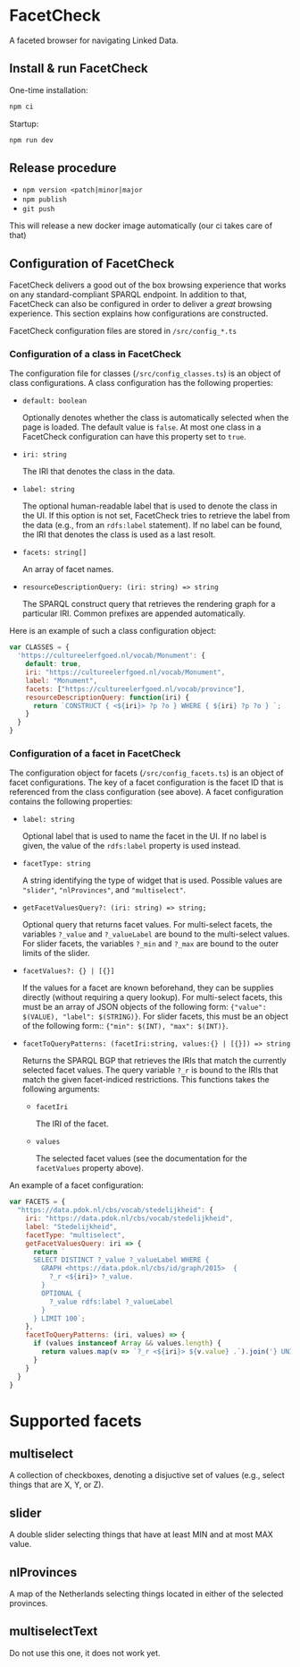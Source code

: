# FacetCheck

A faceted browser for navigating Linked Data.

## Install & run FacetCheck

One-time installation:

```sh
npm ci
```

Startup:

```sh
npm run dev
```

## Release procedure
- `npm version <patch|minor|major`
- `npm publish`
- `git push`

This will release a new docker image automatically (our ci takes care of that)

## Configuration of FacetCheck

FacetCheck delivers a good out of the box browsing experience that
works on any standard-compliant SPARQL endpoint.  In addition to that,
FacetCheck can also be configured in order to deliver a *great*
browsing experience.  This section explains how configurations are
constructed.

FacetCheck configuration files are stored in `/src/config_*.ts`

### Configuration of a class in FacetCheck

The configuration file for classes (`/src/config_classes.ts`) is an
object of class configurations.  A class configuration has the
following properties:

  - `default: boolean`

    Optionally denotes whether the class is automatically selected
    when the page is loaded.  The default value is `false`.  At most
    one class in a FacetCheck configuration can have this property set
    to `true`.

  - `iri: string`

    The IRI that denotes the class in the data.

  - `label: string`

    The optional human-readable label that is used to denote the class
    in the UI.  If this option is not set, FacetCheck tries to
    retrieve the label from the data (e.g., from an `rdfs:label`
    statement).  If no label can be found, the IRI that denotes the
    class is used as a last resolt.

  - `facets: string[]`

    An array of facet names.

  - `resourceDescriptionQuery: (iri: string) => string`

    The SPARQL construct query that retrieves the rendering graph for
    a particular IRI.  Common prefixes are appended automatically.

Here is an example of such a class configuration object:

```javascript
var CLASSES = {
  'https://cultureelerfgoed.nl/vocab/Monument': {
    default: true,
    iri: "https://cultureelerfgoed.nl/vocab/Monument",
    label: "Monument",
    facets: ["https://cultureelerfgoed.nl/vocab/province"],
    resourceDescriptionQuery: function(iri) {
      return `CONSTRUCT { <${iri}> ?p ?o } WHERE { ${iri} ?p ?o } `;
    }
  }
}
```

### Configuration of a facet in FacetCheck

The configuration object for facets (`/src/config_facets.ts`) is an
object of facet configurations.  The key of a facet configuration is
the facet ID that is referenced from the class configuration (see
above).  A facet configuration contains the following properties:

  - `label: string`

    Optional label that is used to name the facet in the UI.  If no
    label is given, the value of the `rdfs:label` property is used
    instead.

  - `facetType: string`

    A string identifying the type of widget that is used.  Possible
    values are `"slider"`, `"nlProvinces"`, and `"multiselect"`.

  - `getFacetValuesQuery?: (iri: string) => string;`

    Optional query that returns facet values.  For multi-select
    facets, the variables `?_value` and `?_valueLabel` are bound to
    the multi-select values.  For slider facets, the variables `?_min`
    and `?_max` are bound to the outer limits of the slider.

  - `facetValues?: {} | [{}]`

    If the values for a facet are known beforehand, they can be
    supplies directly (without requiring a query lookup).  For
    multi-select facets, this must be an array of JSON objects of the
    following form: `{"value": $(VALUE), "label": $(STRING)}`.  For
    slider facets, this must be an object of the following form::
    `{"min": $(INT), "max": $(INT)}`.

  - `facetToQueryPatterns: (facetIri:string, values:{} | [{}]) => string`

    Returns the SPARQL BGP that retrieves the IRIs that match the
    currently selected facet values.  The query variable `?_r` is
    bound to the IRIs that match the given facet-indiced restrictions.
    This functions takes the following arguments:

      - `facetIri`

         The IRI of the facet.

      - `values`

        The selected facet values (see the documentation for the
        `facetValues` property above).

An example of a facet configuration:

```javascript
var FACETS = {
  "https://data.pdok.nl/cbs/vocab/stedelijkheid": {
    iri: "https://data.pdok.nl/cbs/vocab/stedelijkheid",
    label: "Stedelijkheid",
    facetType: "multiselect",
    getFacetValuesQuery: iri => {
      return `
      SELECT DISTINCT ?_value ?_valueLabel WHERE {
        GRAPH <https://data.pdok.nl/cbs/id/graph/2015>  {
          ?_r <${iri}> ?_value.
        }
        OPTIONAL {
          ?_value rdfs:label ?_valueLabel
        }
      } LIMIT 100`;
    },
    facetToQueryPatterns: (iri, values) => {
      if (values instanceof Array && values.length) {
        return values.map(v => `?_r <${iri}> ${v.value} .`).join('} UNION {')
      }
    }
  }
}
```

# Supported facets

## multiselect

A collection of checkboxes, denoting a disjuctive set of values (e.g.,
select things that are X, Y, or Z).

## slider

A double slider selecting things that have at least MIN and at most MAX
value.

## nlProvinces

A map of the Netherlands selecting things located in either of the selected provinces.

## multiselectText

Do not use this one, it does not work yet.
